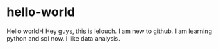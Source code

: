 # hello-world
Hello worldH
Hey guys, this is lelouch. I am new to github. I am learning python and sql now. I like data analysis.

